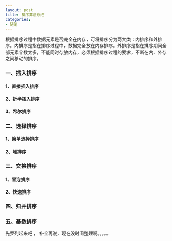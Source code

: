 ```yaml
---
layout: post
title: 排序算法总结
categories:
- 随笔
---
```


<div class="message">
	根据排序过程中数据元素是否完全在内存，可将排序分为两大类：内排序和外排序。内排序是指在排序过程中，数据完全放在内存排序。外排序是指在排序期间全部元素个数太多，不能同时存放内存，必须根据排序过程的要求，不断在内、外存之间移动的排序。
</div>

### 一、插入排序

#### 1、直接插入排序

#### 2、折半插入排序

#### 3、希尔排序

### 二、选择排序

#### 1、简单选择排序

#### 2、堆排序

### 三、交换排序

#### 1、冒泡排序

#### 2、快速排序

### 四、归并排序

### 五、基数排序


先罗列起来吧  ， 补全再说，现在没时间整理啊。。。。。
